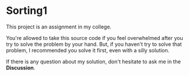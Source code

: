 # Sorting1
This project is an assignment in my college.

You're allowed to take this source code if you feel overwhelmed after you try to solve the problem by your hand. But, if you haven't try to solve that problem, I recommended you solve it first, even with a silly solution.

If there is any question about my solution, don't hesitate to ask me in the **Discussion**.
